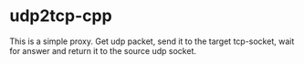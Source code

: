 # udp2tcp-cpp

This is a simple proxy. Get udp packet, send it to the 
target tcp-socket, wait for answer and return it to the source 
udp socket.
